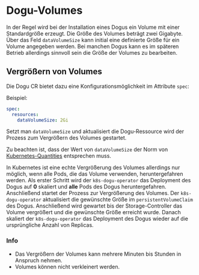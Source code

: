 # Dogu-Volumes

In der Regel wird bei der Installation eines Dogus ein Volume mit einer Standardgröße erzeugt.
Die Größe des Volumes beträgt zwei Gigabyte. Über das Feld `dataVolumeSize` kann initial eine definierte Größe
für ein Volume angegeben werden. Bei manchen Dogus kann es im späteren Betrieb allerdings sinnvoll sein
die Größe der Volumes zu bearbeiten.

## Vergrößern von Volumes

Die Dogu CR bietet dazu eine Konfigurationsmöglichkeit im Attribute `spec`:

Beispiel:

```yaml
spec:
  resources:
    dataVolumeSize: 2Gi
```

Setzt man `dataVolumeSize` und aktualisiert die Dogu-Ressource wird der Prozess zum Vergrößern des Volumes gestartet.

Zu beachten ist, dass der Wert von `dataVolumeSize` der Norm von 
[Kubernetes-Quantities](https://kubernetes.io/docs/reference/kubernetes-api/common-definitions/quantity/) entsprechen 
muss.

In Kubernetes ist eine echte Vergrößerung des Volumes allerdings nur möglich, wenn alle Pods, die das Volume verwenden,
heruntergefahren werden. Als erster Schritt wird der `k8s-dogu-operator` das Deployment des Dogus auf **0** skaliert und
**alle** Pods des Dogus heruntergefahren. Anschließend startet der Prozess zur Vergrößerung des Volumes.
Der `k8s-dogu-operator` aktualisiert die gewünschte Größe im `persistentVolumeClaim` des Dogus. Anschließend wird
gewartet bis der Storage-Controller das Volume vergrößert und die gewünschte Größe erreicht wurde. Danach skaliert
der `k8s-dogu-operator` das Deployment des Dogus wieder auf die ursprüngliche Anzahl von Replicas.

### Info
- Das Vergrößern der Volumes kann mehrere Minuten bis Stunden in Anspruch nehmen.
- Volumes können nicht verkleinert werden.